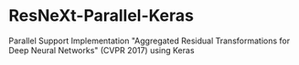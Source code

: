 # ResNeXt-Parallel-Keras
Parallel Support Implementation "Aggregated Residual Transformations for Deep Neural Networks" (CVPR 2017) using Keras 
